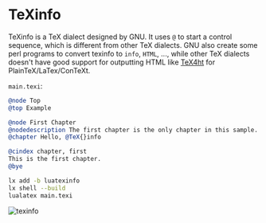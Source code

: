 # TeXinfo

TeXinfo is a TeX dialect designed by GNU. It uses `@` to start a control sequence,
which is different from other TeX dialects. GNU also create some perl programs
to convert texinfo to `info`, `HTML`, ..., while other TeX dialects doesn't have
good support for outputting HTML like [TeX4ht](https://tug.org/tex4ht/) for
PlainTeX/LaTex/ConTeXt.

`main.texi`:

```texinfo
@node Top
@top Example

@node First Chapter
@nodedescription The first chapter is the only chapter in this sample.
@chapter Hello, @TeX{}info

@cindex chapter, first
This is the first chapter.
@bye
```

```sh
lx add -b luatexinfo
lx shell --build
lualatex main.texi
```

![texinfo](https://github.com/user-attachments/assets/35507747-65ba-4d76-bfec-a614826ce4c7)
